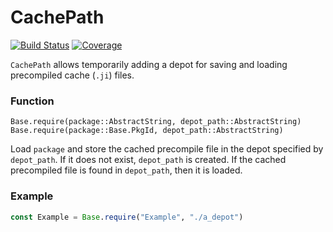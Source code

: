 # CachePath

[![Build Status](https://github.com/jlapeyre/CachePath.jl/actions/workflows/CI.yml/badge.svg?branch=main)](https://github.com/jlapeyre/CachePath.jl/actions/workflows/CI.yml?query=branch%3Amain)
[![Coverage](https://codecov.io/gh/jlapeyre/CachePath.jl/branch/main/graph/badge.svg)](https://codecov.io/gh/jlapeyre/CachePath.jl)


`CachePath` allows temporarily adding a depot for saving and loading precompiled cache (`.ji`) files.

### Function

    Base.require(package::AbstractString, depot_path::AbstractString)
    Base.require(package::Base.PkgId, depot_path::AbstractString)

Load `package` and store the cached precompile file in the depot specified
by `depot_path`. If it does not exist, `depot_path` is created. If the
cached precompiled file is found in `depot_path`, then it is loaded.

### Example
```julia
const Example = Base.require("Example", "./a_depot")
```
